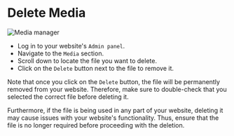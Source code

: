 # Delete Media

![Media manager](https://boidcms.github.io/_media/media.png)

- Log in to your website's `Admin panel`.
- Navigate to the `Media` section.
- Scroll down to locate the file you want to delete.
- Click on the `Delete` button next to the file to remove it.


Note that once you click on the `Delete` button, the file will be permanently removed from your website. Therefore, make sure to double-check that you selected the correct file before deleting it.

Furthermore, if the file is being used in any part of your website, deleting it may cause issues with your website's functionality. Thus, ensure that the file is no longer required before proceeding with the deletion.

